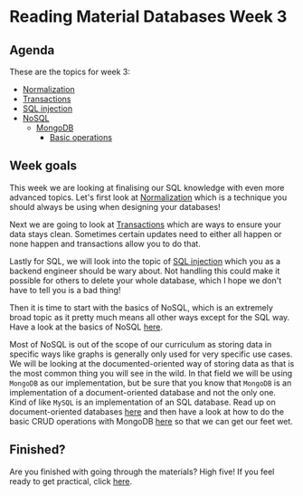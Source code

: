 # Reading Material Databases Week 3

## Agenda

These are the topics for week 3:

- [Normalization](https://hackyourfuture.github.io/study/#/databases/sql/normalization)
- [Transactions](https://hackyourfuture.github.io/study/#/databases/sql/transactions)
- [SQL injection](https://hackyourfuture.github.io/study/#/databases/sql/sql-injection)
- [NoSQL](https://hackyourfuture.github.io/study/#/databases/nosql/README.md)
  - [MongoDB](https://hackyourfuture.github.io/study/#/databases/nosql/mongodb/README.md)
    - [Basic operations](https://hackyourfuture.github.io/study/#/databases/nosql/mongodb/basic-operations.md)

## Week goals

This week we are looking at finalising our SQL knowledge with even more advanced topics. Let's first look at [Normalization](https://hackyourfuture.github.io/study/#/databases/sql/normalization) which is a technique you should always be using when designing your databases!

Next we are going to look at [Transactions](https://hackyourfuture.github.io/study/#/databases/sql/transactions) which are ways to ensure your data stays clean. Sometimes certain updates need to either all happen or none happen and transactions allow you to do that.

Lastly for SQL, we will look into the topic of [SQL injection](https://hackyourfuture.github.io/study/#/databases/sql/sql-injection) which you as a backend engineer should be wary about. Not handling this could make it possible for others to delete your whole database, which I hope we don't have to tell you is a bad thing!

Then it is time to start with the basics of NoSQL, which is an extremely broad topic as it pretty much means all other ways except for the SQL way. Have a look at the basics of NoSQL [here](https://hackyourfuture.github.io/study/#/databases/nosql/README.md).

Most of NoSQL is out of the scope of our curriculum as storing data in specific ways like graphs is generally only used for very specific use cases. We will be looking at the documented-oriented way of storing data as that is the most common thing you will see in the wild. In that field we will be using `MongoDB` as our implementation, but be sure that you know that `MongoDB` is an implementation of a document-oriented database and not the only one. Kind of like `MySQL` is an implementation of an SQL database. Read up on document-oriented databases [here](https://hackyourfuture.github.io/study/#/databases/nosql/mongodb/README.md) and then have a look at how to do the basic CRUD operations with MongoDB [here](https://hackyourfuture.github.io/study/#/databases/nosql/mongodb/basic-operations.md) so that we can get our feet wet.

## Finished?

Are you finished with going through the materials? High five! If you feel ready to get practical, click [here](./MAKEME.md).
